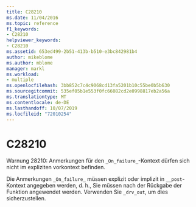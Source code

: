 ```yaml
---
title: C28210
ms.date: 11/04/2016
ms.topic: reference
f1_keywords:
- C28210
helpviewer_keywords:
- C28210
ms.assetid: 653ed499-2b51-413b-b510-e3bc842981b4
author: mikeblome
ms.author: mblome
manager: markl
ms.workload:
- multiple
ms.openlocfilehash: 3bb852c7c4c9068cd13fa5201b10c55be0b5b630
ms.sourcegitcommit: 535ef05b1e553f0fc66082cd2e0998817eb2a56a
ms.translationtype: MT
ms.contentlocale: de-DE
ms.lasthandoff: 10/07/2019
ms.locfileid: "72010254"
---
```

# <a name="c28210"></a>C28210
Warnung 28210: Anmerkungen für den `_On_failure_`-Kontext dürfen sich nicht im expliziten vorkontext befinden.

 Die Anmerkungen `_On_failure_` müssen explizit oder implizit in `__post`-Kontext angegeben werden, d. h., Sie müssen nach der Rückgabe der Funktion angewendet werden.  Verwenden Sie `_drv_out`, um dies sicherzustellen.
